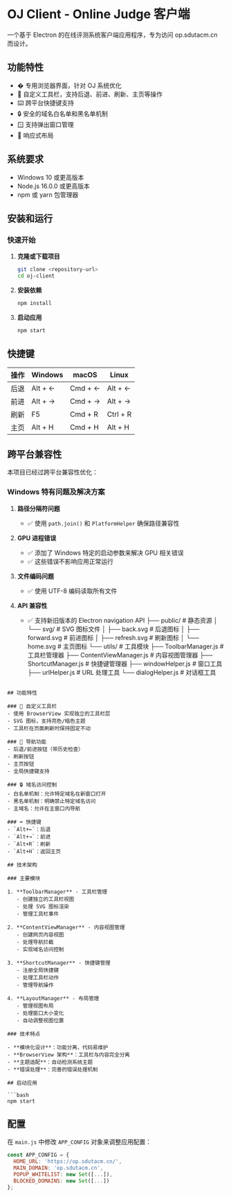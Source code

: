 # OJ Client - Online Judge 客户端

一个基于 Electron 的在线评测系统客户端应用程序，专为访问 op.sdutacm.cn 而设计。

## 功能特性

- � 专用浏览器界面，针对 OJ 系统优化
- 🔧 自定义工具栏，支持后退、前进、刷新、主页等操作
- ⌨️ 跨平台快捷键支持
- 🔒 安全的域名白名单和黑名单机制
- 🪟 支持弹出窗口管理
- 📱 响应式布局

## 系统要求

- Windows 10 或更高版本
- Node.js 16.0.0 或更高版本
- npm 或 yarn 包管理器

## 安装和运行

### 快速开始

1. **克隆或下载项目**
   ```bash
   git clone <repository-url>
   cd oj-client
   ```

2. **安装依赖**
   ```bash
   npm install
   ```

3. **启动应用**
   ```bash
   npm start
   ```

## 快捷键

| 操作 | Windows | macOS | Linux |
|------|---------|-------|-------|
| 后退 | Alt + ← | Cmd + ← | Alt + ← |
| 前进 | Alt + → | Cmd + → | Alt + → |
| 刷新 | F5 | Cmd + R | Ctrl + R |
| 主页 | Alt + H | Cmd + H | Alt + H |

## 跨平台兼容性

本项目已经过跨平台兼容性优化：

### Windows 特有问题及解决方案

1. **路径分隔符问题**
   - ✅ 使用 `path.join()` 和 `PlatformHelper` 确保路径兼容性

2. **GPU 进程错误**
   - ✅ 添加了 Windows 特定的启动参数来解决 GPU 相关错误
   - ✅ 这些错误不影响应用正常运行

3. **文件编码问题**
   - ✅ 使用 UTF-8 编码读取所有文件

4. **API 兼容性**
   - ✅ 支持新旧版本的 Electron navigation API
├── public/                    # 静态资源
│   └── svg/                   # SVG 图标文件
│       ├── back.svg          # 后退图标
│       ├── forward.svg       # 前进图标
│       ├── refresh.svg       # 刷新图标
│       └── home.svg          # 主页图标
└── utils/                     # 工具模块
    ├── ToolbarManager.js     # 工具栏管理器
    ├── ContentViewManager.js # 内容视图管理器
    ├── ShortcutManager.js    # 快捷键管理器
    ├── windowHelper.js       # 窗口工具
    ├── urlHelper.js          # URL 处理工具
    └── dialogHelper.js       # 对话框工具
```

## 功能特性

### 🎨 自定义工具栏
- 使用 BrowserView 实现独立的工具栏层
- SVG 图标，支持亮色/暗色主题
- 工具栏在页面刷新时保持固定不动

### 🚀 导航功能
- 后退/前进按钮（带历史检查）
- 刷新按钮
- 主页按钮
- 全局快捷键支持

### 🔒 域名访问控制
- 白名单机制：允许特定域名在新窗口打开
- 黑名单机制：明确禁止特定域名访问
- 主域名：允许在主窗口内导航

### ⌨️ 快捷键
- `Alt+←`：后退
- `Alt+→`：前进
- `Alt+R`：刷新
- `Alt+H`：返回主页

## 技术架构

### 主要模块

1. **ToolbarManager** - 工具栏管理
   - 创建独立的工具栏视图
   - 处理 SVG 图标渲染
   - 管理工具栏事件

2. **ContentViewManager** - 内容视图管理
   - 创建网页内容视图
   - 处理导航拦截
   - 实现域名访问控制

3. **ShortcutManager** - 快捷键管理
   - 注册全局快捷键
   - 处理工具栏动作
   - 管理导航操作

4. **LayoutManager** - 布局管理
   - 管理视图布局
   - 处理窗口大小变化
   - 自动调整视图位置

### 技术特点

- **模块化设计**：功能分离，代码易维护
- **BrowserView 架构**：工具栏与内容完全分离
- **主题适配**：自动检测系统主题
- **错误处理**：完善的错误处理机制

## 启动应用

```bash
npm start
```

## 配置

在 `main.js` 中修改 `APP_CONFIG` 对象来调整应用配置：

```javascript
const APP_CONFIG = {
  HOME_URL: 'https://op.sdutacm.cn/',
  MAIN_DOMAIN: 'op.sdutacm.cn',
  POPUP_WHITELIST: new Set([...]),
  BLOCKED_DOMAINS: new Set([...])
};
```
